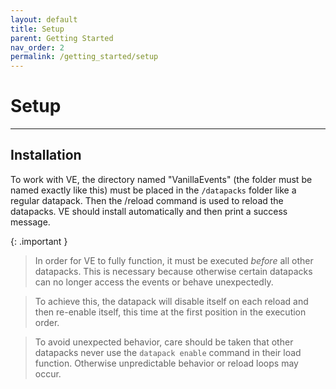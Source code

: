 ```yaml
---
layout: default
title: Setup
parent: Getting Started
nav_order: 2
permalink: /getting_started/setup
---
```


# Setup

---

## Installation
To work with VE, the directory named "VanillaEvents" (the folder must be named exactly like this) must be placed in the ```/datapacks``` folder like a regular datapack. Then the /reload command is used to reload the datapacks. VE should install automatically and then print a success message.

{: .important }
> In order for VE to fully function, it must be executed _before_ all other datapacks. This is necessary because otherwise certain datapacks can no longer access the events or behave unexpectedly.

> To achieve this, the datapack will disable itself on each reload and then re-enable itself, this time at the first position in the execution order.

> To avoid unexpected behavior, care should be taken that other datapacks never use the ``datapack enable`` command in their load function. Otherwise unpredictable behavior or reload loops may occur.